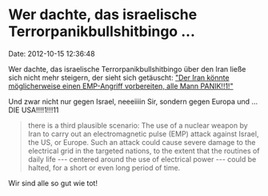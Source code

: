 Wer dachte, das israelische Terrorpanikbullshitbingo \...
=========================================================

Date: 2012-10-15 12:36:48

Wer dachte, das israelische Terrorpanikbullshitbingo über den Iran ließe
sich nicht mehr steigern, der sieht sich getäuscht: [\"Der Iran könnte
möglicherweise einen EMP-Angriff vorbereiten, alle Mann
PANIK!!1!\"](http://www.timesofisrael.com/an-electro-magnetic-pulse-attack-the-other-iranian-nuclear-threat/)

Und zwar nicht nur gegen Israel, neeeiiiin Sir, sondern gegen Europa und
\... DIE USA!!!!1!!!11

> there is a third plausible scenario: The use of a nuclear weapon by
> Iran to carry out an electromagnetic pulse (EMP) attack against
> Israel, the US, or Europe. Such an attack could cause severe damage to
> the electrical grid in the targeted nations, to the extent that the
> routines of daily life --- centered around the use of electrical power
> --- could be halted, for a short or even long period of time.

Wir sind alle so gut wie tot!
